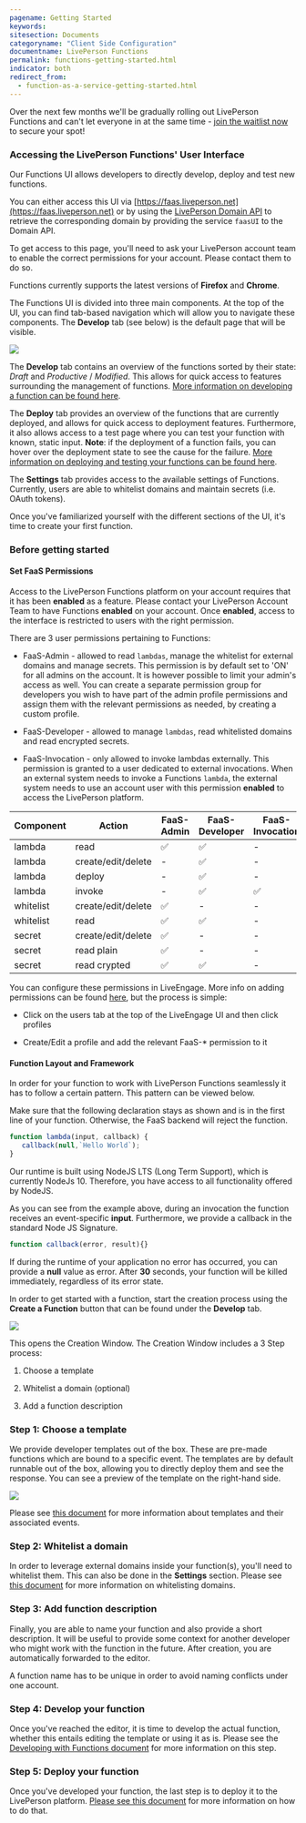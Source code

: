 ```yaml
---
pagename: Getting Started
keywords:
sitesection: Documents
categoryname: "Client Side Configuration"
documentname: LivePerson Functions
permalink: functions-getting-started.html
indicator: both
redirect_from:
  - function-as-a-service-getting-started.html
---
```


<div class="important">Over the next few months we'll be gradually rolling out LivePerson Functions and can't let everyone in at the same time - <a href="https://docs.google.com/forms/d/e/1FAIpQLSe6zcY6pkIjE-_7Eh0P15Vg6VCnt2N0LmAfQ8wS1eJ9yQQnQg/viewform">join the waitlist now</a> to secure your spot!</div>

### Accessing the LivePerson Functions' User Interface

Our Functions UI allows developers to directly develop, deploy and test new functions.

You can either access this UI via [https://faas.liveperson.net](https://faas.liveperson.net) or
by using the [LivePerson Domain API](https://developers.liveperson.com/retrieve-api-domains-using-the-domain-api.html) to retrieve the corresponding domain by providing the service `faasUI` to the Domain API.

To get access to this page, you'll need to ask your LivePerson account team to enable the correct permissions for your account. Please contact them to do so.

<div class="notice">Functions currently supports the latest versions of <strong>Firefox</strong> and <strong>Chrome</strong>.</div>

The Functions UI is divided into three main components. At the top of the UI, you can find tab-based navigation which will allow you to navigate these components. The **Develop** tab (see below) is the default page that will be visible.

![](img/faas-menus.png)

The **Develop** tab contains an overview of the functions sorted by their state: *Draft* and *Productive* / *Modified*. This allows for quick access to features surrounding the management of functions. [More information on developing a function can be found here](function-as-a-service-developing-with-faas-overview.html).

The **Deploy** tab provides an overview of the functions that are currently deployed, and allows for quick access to deployment features. Furthermore, it also allows access to a test page where you can test your function with known, static input. **Note**: if the deployment of a function fails, you can hover over the deployment state to see the cause for the failure. [More information on deploying and testing your functions can be found here](function-as-a-service-deploying-functions.html).

The **Settings** tab provides access to the available settings of Functions. Currently, users are able to whitelist domains and maintain secrets (i.e. OAuth tokens).

Once you've familiarized yourself with the different sections of the UI, it's time to create your first function.

### Before getting started

#### Set FaaS Permissions

Access to the LivePerson Functions platform on your account requires that it has been <strong>enabled</strong> as a feature. Please contact your LivePerson Account Team to have Functions <strong>enabled</strong> on your account. Once <strong>enabled</strong>, access to the interface is restricted to users with the right permission.

There are 3 user permissions pertaining to Functions:

* FaaS-Admin - allowed to read `lambdas`, manage the whitelist for external domains and manage secrets. This permission is by default set to 'ON' for all admins on the account. It is however possible to limit your admin's access as well. You can create a separate permission group for developers you wish to have part of the admin profile permissions and assign them with the relevant permissions as needed, by creating a custom profile.

* FaaS-Developer - allowed to manage `lambdas`, read whitelisted domains and read encrypted secrets.

* FaaS-Invocation - only allowed to invoke lambdas externally. This permission is granted to a user dedicated to external invocations. When an external system needs to invoke a Functions `lambda`, the external system needs to use an account user with this permission <strong>enabled</strong> to access the LivePerson platform.

<table class="thinner">
<thead>
  <tr>
    <th>Component</th>
    <th>Action</th>
    <th>FaaS-Admin</th>
    <th>FaaS-Developer</th>
    <th>FaaS-Invocation</th>
  </tr>
</thead>
<tbody>
  <tr>
    <td>lambda</td>
    <td>read</td>
    <td>✅</td>
    <td>✅</td>
    <td>-</td>
  </tr>
  <tr>
    <td>lambda</td>
    <td>create/edit/delete</td>
    <td>-</td>
    <td>✅</td>
    <td>-</td>
  </tr>
  <tr>
    <td>lambda</td>
    <td>deploy</td>
    <td>-</td>
    <td>✅</td>
    <td>-</td>
  </tr>
  <tr>
    <td>lambda</td>
    <td>invoke</td>
    <td>-</td>
    <td>✅</td>
    <td>✅</td>
  </tr>
  <tr>
    <td>whitelist</td>
    <td>create/edit/delete</td>
    <td>✅</td>
    <td>-</td>
    <td>-</td>
  </tr>
  <tr>
    <td>whitelist</td>
    <td>read</td>
    <td>✅</td>
    <td>✅</td>
    <td>-</td>
  </tr>
  <tr>
    <td>secret</td>
    <td>create/edit/delete</td>
    <td>✅</td>
    <td>-</td>
    <td>-</td>
  </tr>
  <tr>
    <td>secret</td>
    <td>read plain</td>
    <td>✅</td>
    <td>-</td>
    <td>-</td>
  </tr>
  <tr>
    <td>secret</td>
    <td>read crypted</td>
    <td>✅</td>
    <td>✅</td>
    <td>-</td>
  </tr>
</tbody>
</table>


You can configure these permissions in LiveEngage. More info on adding permissions can be found [here](https://knowledge.liveperson.com/admin-settings-permissions-customize-permissions.html), but the process is simple:

* Click on the users tab at the top of the LiveEngage UI and then click profiles

* Create/Edit a profile and add the relevant FaaS-* permission to it

#### Function Layout and Framework

In order for your function to work with LivePerson Functions seamlessly it has to follow a certain pattern. This pattern can be viewed below.

<div class="important">Make sure that the following declaration stays as shown and is in the first line of your function. Otherwise, the FaaS backend will reject the function.</div>

```javascript
function lambda(input, callback) {
   callback(null,`Hello World`);
}
```

Our runtime is built using NodeJS LTS (Long Term Support), which is currently NodeJs 10. Therefore, you have access to all functionality offered by NodeJS.

As you can see from the example above, during an invocation the function receives an event-specific **input**. Furthermore, we provide a callback in the standard Node JS Signature.

```javascript
function callback(error, result){}
```

If during the runtime of your application no error has occurred, you can provide a **null** value as error. After **30** seconds, your function will be killed immediately, regardless of its error state.

In order to get started with a function, start the creation process using the **Create a Function** button that can be found under the **Develop** tab.

![](img/faas-function.png)

This opens the Creation Window. The Creation Window includes a 3 Step process:

1. Choose a template

2. Whitelist a domain (optional)

3. Add a function description

### Step 1: Choose a template

We provide developer templates out of the box. These are pre-made functions which are bound to a specific event. The templates are by default runnable out of the box, allowing you to directly deploy them and see the response. You can see a preview of the template on the right-hand side.

![](img/faas-templates.png)

Please see [this document](function-as-a-service-templates.html) for more information about templates and their associated events.

### Step 2: Whitelist a domain

In order to leverage external domains inside your function(s), you'll need to whitelist them. This can also be done in the **Settings** section. Please see [this document](function-as-a-service-developing-with-faas-whitelisting-domains.html) for more information on whitelisting domains.

### Step 3: Add function description

Finally, you are able to name your function and also provide a short description. It will be useful to provide some context for another developer who might work with the function in the future. After creation, you are automatically forwarded to the editor.

<div class="important">A function name has to be unique in order to avoid naming conflicts under one account.</div>

### Step 4: Develop your function

Once you've reached the editor, it is time to develop the actual function, whether this entails editing the template or using it as is. Please see the [Developing with Functions document](function-as-a-service-developing-with-faas-overview.html) for more information on this step.

### Step 5: Deploy your function

Once you've developed your function, the last step is to deploy it to the LivePerson platform. [Please see this document](function-as-a-service-deploying-functions.html) for more information on how to do that.
